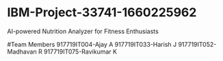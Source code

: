 # IBM-Project-33741-1660225962
AI-powered Nutrition Analyzer for Fitness Enthusiasts


#Team Members
917719IT004-Ajay A
917719IT033-Harish J
917719IT052-Madhavan R
917719IT075-Ravikumar K
